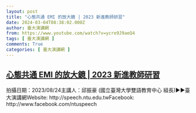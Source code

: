 ```yaml
---
layout: post
title: "心態共通 EMI 的放大鏡 | 2023 新進教師研習"
date: 2024-03-04T08:38:02.000Z
author: 臺大演講網
from: https://www.youtube.com/watch?v=ycre9J9aeQ4
tags: [ 臺大演講網 ]
comments: True
categories: [ 臺大演講網 ]
---
```

<!--1709541482000-->
[心態共通 EMI 的放大鏡 | 2023 新進教師研習](https://www.youtube.com/watch?v=ycre9J9aeQ4)
------

<div>
拍攝日期：2023/08/24主講人：邱振豪 (國立臺灣大學雙語教育中心 組長)►►臺大演講網Website: http://speech.ntu.edu.twFacebook: http://www.facebook.com/ntuspeech
</div>
